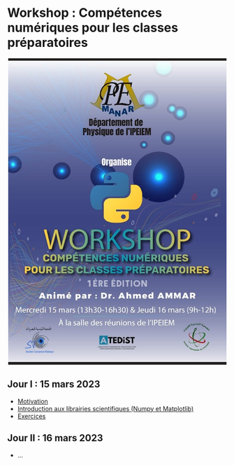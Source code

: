 # Workshop : Compétences numériques pour les classes préparatoires

<center>
 <img src="affiche2023.jpg" width="500"
     height="700">
</center>

## Jour I : 15 mars 2023
* [Motivation]()
* [Introduction aux librairies scientifiques (Numpy et Matplotlib)](https://colab.research.google.com/github/CodeTunisia/Python-IPEIEM/blob/main/jour1/numpy%26matplotlib.ipynb)
* [Exercices]()


## Jour II : 16 mars 2023
* ...
